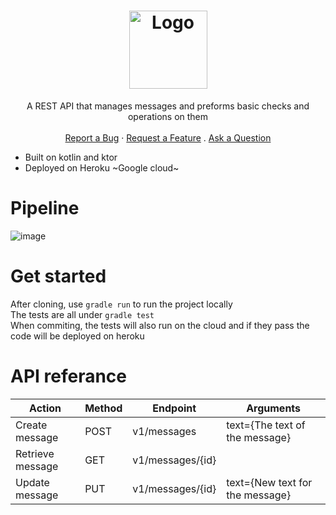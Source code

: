 <h1 align="center">
    <img src="https://user-images.githubusercontent.com/8178413/159716209-0f91e643-2b80-428a-a5f1-c7e8c7aea5d2.svg" alt="Logo" width="125" height="125">
</h1>
<div align="center">
  A REST API that manages messages and preforms basic checks and operations on them
  <br />
  <br />
  <a href="https://github.com/PandaBoy444/palindromeRestApi/issues/new?assignees=&labels=bug">Report a Bug</a>
  ·
  <a href="https://github.com/PandaBoy444/palindromeRestApi/issues/new?assignees=&labels=enhancement">Request a Feature</a>
  .
  <a href="https://github.com/PandaBoy444/palindromeRestApi/discussions">Ask a Question</a>
</div>

- Built on kotlin and ktor
- Deployed on Heroku ~Google cloud~
# Pipeline
![image](https://user-images.githubusercontent.com/8178413/159715920-24b63252-b75e-4376-86c0-8f1629b31469.png)
# Get started
After cloning, use `gradle run` to run the project locally   
The tests are all under `gradle test`  
When commiting, the tests will also run on the cloud and if they pass the code will be deployed on heroku  

# API referance
| Action           | Method | Endpoint         | Arguments                       |
|------------------|--------|------------------|---------------------------------|
| Create message   | POST   | v1/messages      | text={The text of the message}  |
| Retrieve message | GET    | v1/messages/{id} |                                 |
| Update message   | PUT    | v1/messages/{id} | text={New text for the message} |
